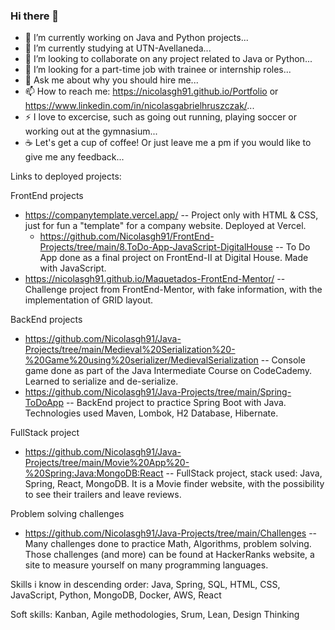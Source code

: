 ### Hi there 👋


- 🔭 I’m currently working on Java and Python projects...
- 🌱 I’m currently studying at UTN-Avellaneda...
- 👯 I’m looking to collaborate on any project related to Java or Python...
- 🤔 I’m looking for a part-time job with trainee or internship roles...
- 💬 Ask me about why you should hire me...
- 📫 How to reach me: https://nicolasgh91.github.io/Portfolio or    https://www.linkedin.com/in/nicolasgabrielhruszczak/...
- ⚡ I love to excercise, such as going out running, playing soccer or working out at the gymnasium...
- ☕ Let's get a cup of coffee! Or just leave me a pm if you would like to give me any feedback...

Links to deployed projects: 

FrontEnd projects

  - https://companytemplate.vercel.app/ -- Project only with HTML & CSS, just for fun a "template" for a company website. Deployed at Vercel.
    - https://github.com/Nicolasgh91/FrontEnd-Projects/tree/main/8.ToDo-App-JavaScript-DigitalHouse -- To Do App done as a final project on FrontEnd-II at Digital House. Made with JavaScript.
  - https://nicolasgh91.github.io/Maquetados-FrontEnd-Mentor/ -- Challenge project from FrontEnd-Mentor, with fake information, with the implementation of GRID layout. 
  
  BackEnd projects
  
  - https://github.com/Nicolasgh91/Java-Projects/tree/main/Medieval%20Serialization%20-%20Game%20using%20serializer/MedievalSerialization -- Console game done as part of the Java Intermediate Course on CodeCademy. Learned to serialize and de-serialize.
  - https://github.com/Nicolasgh91/Java-Projects/tree/main/Spring-ToDoApp -- BackEnd project to practice Spring Boot with Java. Technologies used Maven, Lombok, H2 Database, Hibernate.
 
 FullStack project
 
  - https://github.com/Nicolasgh91/Java-Projects/tree/main/Movie%20App%20-%20Spring:Java:MongoDB:React -- FullStack project, stack used: Java, Spring, React, MongoDB. It is a Movie finder website, with the possibility to see their trailers and leave reviews.
 
 Problem solving challenges
 
  - https://github.com/Nicolasgh91/Java-Projects/tree/main/Challenges -- Many challenges done to practice Math, Algorithms, problem solving. Those challenges (and more) can be found at HackerRanks website, a site to measure yourself on many programming languages.


Skills i know in descending order: 
Java, Spring, SQL, HTML, CSS, JavaScript, Python, MongoDB, Docker, AWS, React

Soft skills:
Kanban, Agile methodologies, Srum, Lean, Design Thinking

